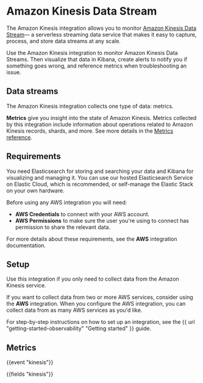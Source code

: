 # Amazon Kinesis Data Stream

The Amazon Kinesis integration allows you to monitor [Amazon Kinesis Data Stream](https://aws.amazon.com/kinesis/data-streams/)—
a serverless streaming data service that makes it easy to capture, process, and store data streams at any scale.

Use the Amazon Kinesis integration to monitor Amazon Kinesis Data Streams. Then visualize that data in Kibana, create 
alerts to notify you if something goes wrong, and reference metrics when troubleshooting an issue.

## Data streams

The Amazon Kinesis integration collects one type of data: metrics.

**Metrics** give you insight into the state of Amazon Kinesis.
Metrics collected by this integration include information about operations related to Amazon Kinesis records, shards, and more. See more details in the [Metrics reference](#metrics-reference).

## Requirements

You need Elasticsearch for storing and searching your data and Kibana for visualizing and managing it.
You can use our hosted Elasticsearch Service on Elastic Cloud, which is recommended, or self-manage the Elastic Stack on your own hardware.

Before using any AWS integration you will need:

* **AWS Credentials** to connect with your AWS account.
* **AWS Permissions** to make sure the user you're using to connect has permission to share the relevant data.

For more details about these requirements, see the **AWS** integration documentation.

## Setup

Use this integration if you only need to collect data from the Amazon Kinesis service.

If you want to collect data from two or more AWS services, consider using the **AWS** integration.
When you configure the AWS integration, you can collect data from as many AWS services as you'd like.

For step-by-step instructions on how to set up an integration, see the
{{ url "getting-started-observability" "Getting started" }} guide.

## Metrics

{{event "kinesis"}}

{{fields "kinesis"}}